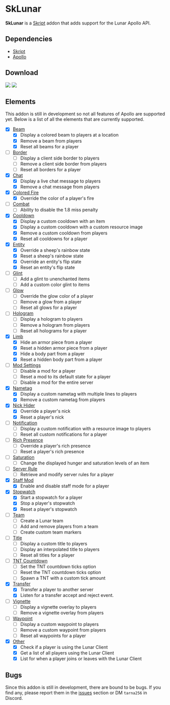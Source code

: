 # SkLunar
**SkLunar** is a [Skript](https://github.com/SkriptLang/Skript) addon that adds support for the Lunar Apollo API.

## Dependencies
- [Skript](https://github.com/SkriptLang/Skript)
- [Apollo](https://lunarclient.dev/apollo/downloads)

## Download
[<img src="https://cdn.jsdelivr.net/npm/@intergrav/devins-badges@3/assets/cozy/available/modrinth_vector.svg">](https://modrinth.com/plugin/sklunar)
[<img src="https://cdn.jsdelivr.net/npm/@intergrav/devins-badges@3/assets/cozy/available/github_vector.svg">](https://github.com/tarna/SkLunar/releases)

## Elements
This addon is still in development so not all features of Apollo are supported yet. Below is a list of all the elements that are currently supported.

- [x] [Beam](https://lunarclient.dev/apollo/developers/modules/beam)
    - [x] Display a colored beam to players at a location
    - [x] Remove a beam from players
    - [x] Reset all beams for a player

- [ ] [Border](https://lunarclient.dev/apollo/developers/modules/border)
  - [ ] Display a client side border to players
  - [ ] Remove a client side border from players
  - [ ] Reset all borders for a player

- [x] [Chat](https://lunarclient.dev/apollo/developers/modules/chat)
    - [x] Display a live chat message to players
    - [x] Remove a chat message from players

- [x] [Colored Fire](https://lunarclient.dev/apollo/developers/modules/coloredfire)
    - [x] Override the color of a player's fire

- [ ] [Combat](https://lunarclient.dev/apollo/developers/modules/combat)
    - [ ] Ability to disable the 1.8 miss penalty

- [x] [Cooldown](https://lunarclient.dev/apollo/developers/modules/cooldown)
    - [x] Display a custom cooldown with an item
    - [x] Display a custom cooldown with a custom resource image
    - [x] Remove a custom cooldown from players
    - [x] Reset all cooldowns for a player

- [x] [Entity](https://lunarclient.dev/apollo/developers/modules/entity)
    - [x] Override a sheep's rainbow state
    - [x] Reset a sheep's rainbow state
    - [x] Override an entity's flip state
    - [x] Reset an entity's flip state

- [ ] [Glint](https://lunarclient.dev/apollo/developers/modules/glint)
    - [ ] Add a glint to unenchanted items
    - [ ] Add a custom color glint to items

- [ ] [Glow](https://lunarclient.dev/apollo/developers/modules/glow)
    - [ ] Override the glow color of a player
    - [ ] Remove a glow from a player
    - [ ] Reset all glows for a player

- [ ] [Hologram](https://lunarclient.dev/apollo/developers/modules/hologram)
    - [ ] Display a hologram to players
    - [ ] Remove a hologram from players
    - [ ] Reset all holograms for a player

- [x] [Limb](https://lunarclient.dev/apollo/developers/modules/limb)
    - [x] Hide an armor piece from a player
    - [x] Reset a hidden armor piece from a player
    - [x] Hide a body part from a player
    - [x] Reset a hidden body part from a player

- [ ] [Mod Settings](https://lunarclient.dev/apollo/developers/modules/modsetting)
    - [ ] Disable a mod for a player
    - [ ] Reset a mod to its default state for a player
    - [ ] Disable a mod for the entire server

- [x] [Nametag](https://lunarclient.dev/apollo/developers/modules/nametag)
    - [x] Display a custom nametag with multiple lines to players
    - [x] Remove a custom nametag from players

- [x] [Nick Hider](https://lunarclient.dev/apollo/developers/modules/nickhider)
    - [x] Override a player's nick
    - [x] Reset a player's nick

- [ ] [Notification](https://lunarclient.dev/apollo/developers/modules/notification)
    - [ ] Display a custom notification with a resource image to players
    - [ ] Reset all custom notifications for a player

- [ ] [Rich Presence](https://lunarclient.dev/apollo/developers/modules/richpresence)
    - [ ] Override a player's rich presence
    - [ ] Reset a player's rich presence

- [ ] [Saturation](https://lunarclient.dev/apollo/developers/modules/saturation)
    - [ ] Change the displayed hunger and saturation levels of an item

- [ ] [Server Rule](https://lunarclient.dev/apollo/developers/modules/serverrule)
    - [ ] Retrieve and modify server rules for a player

- [x] [Staff Mod](https://lunarclient.dev/apollo/developers/modules/staffmod)
    - [x] Enable and disable staff mode for a player

- [x] [Stopwatch](https://lunarclient.dev/apollo/developers/modules/stopwatch)
    - [x] Start a stopwatch for a player
    - [x] Stop a player's stopwatch
    - [x] Reset a player's stopwatch

- [ ] [Team](https://lunarclient.dev/apollo/developers/modules/team)
    - [ ] Create a Lunar team
    - [ ] Add and remove players from a team
    - [ ] Create custom team markers

- [ ] [Title](https://lunarclient.dev/apollo/developers/modules/title)
    - [ ] Display a custom title to players
    - [ ] Display an interpolated title to players
    - [ ] Reset all titles for a player

- [ ] [TNT Countdown](https://lunarclient.dev/apollo/developers/modules/tntcountdown)
    - [ ] Set the TNT countdown ticks option
    - [ ] Reset the TNT countdown ticks option
    - [ ] Spawn a TNT with a custom tick amount

- [x] [Transfer](https://lunarclient.dev/apollo/developers/modules/transfer)
    - [x] Transfer a player to another server
    - [x] Listen for a transfer accept and reject event.

- [ ] [Vignette](https://lunarclient.dev/apollo/developers/modules/vignette)
    - [ ] Display a vignette overlay to players
    - [ ] Remove a vignette overlay from players

- [ ] [Waypoint](https://lunarclient.dev/apollo/developers/modules/waypoint)
    - [ ] Display a custom waypoint to players
    - [ ] Remove a custom waypoint from players
    - [ ] Reset all waypoints for a player

- [x] [Other](https://lunarclient.dev/apollo/developers/general)
    - [x] Check if a player is using the Lunar Client
    - [x] Get a list of all players using the Lunar Client
    - [x] List for when a player joins or leaves with the Lunar Client

## Bugs
Since this addon is still in development, there are bound to be bugs. If you find any, please report them in the [issues](https://github.com/tarna/SkLunar/issues) section or DM `tarna256` in Discord.